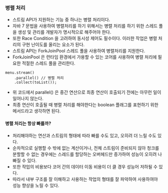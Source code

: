 ### 병렬 처리
- 스트림 API가 지원하는 기능 중 하나는 병렬 처리이다.
- 자바 7 문법을 사용하여 병렬처리를 하기 위해서는 병렬 처리를 하기 위한 스레드 풀을 생성 및 관리를 개발자가 명시적으로 해주어야 한다.
- 또한 Race Condition 을 고려하여 동시성 제어도 필수이다. 이러한 작업은 병렬 처리의 구현 난이도를 올리는 요소가 된다.
- 스트림 API는 ForkJoinPool 스레드 풀을 사용하여 병렬처리를 지원한다.
- ForkJoinPool 은 런타임 환경에서 가용할 수 있는 코어를 사용하여 병렬 처리에 필요한 적절한 스레드 풀을 관리한다.

```
menu.stream()
	.parallel() // 병렬 처리
	.collect(toList());
```
- 위 코드에서 parallel() 은 중간 연산으로 최종 연산이 호출되기 전에는 아무런 일이 일어나지 않는다.
- 최종 연산이 호출될 때 병렬 처리를 해야한다는 boolean 플래그를 표현하기 위한 메서드라고 생각하면 된다.

#### 병렬 처리는 항상 빠를까?
- 처리해야하는 연산과 스트림의 형태에 따라 빠를 수도 있고, 오히려 더 느릴 수도 있다.
- 순차적으로 실행할 수 밖에 없는 계산이거나, 전체 스트림이 준비되지 않아 청크를 분할할 수 없는 경우에는 스레드를 할당하는 오버헤드만 증가하여 성능이 오히려 나빠질 수 있다.
- 또한 작업의 비용보다 코어 간의 데이터 이동 비용이 더 클 경우 성능어 저하될 수 있다.
- 따라서 내부 구조를 잘 이해하고 사용하는 작업의 형태를 잘 파악하여 사용하여야 성능 향상을 노릴 수 있다.
